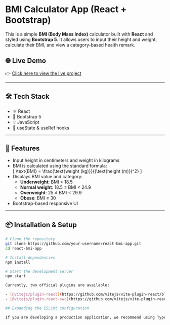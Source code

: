 # BMI Calculator App (React + Bootstrap)

This is a simple **BMI (Body Mass Index)** calculator built with **React** and styled using **Bootstrap 5**. It allows users to input their height and weight, calculate their BMI, and view a category-based health remark.

## 🌐 Live Demo

👉 [Click here to view the live project](https://react-6dtmfrbj8-abhashs-projects-b82c5672.vercel.app/)

---

## 🛠️ Tech Stack

- ⚛️ React
- 🎨 Bootstrap 5
- 💡 JavaScript
- 🧠 useState & useRef hooks

---

## 🚀 Features

- Input height in centimeters and weight in kilograms
- BMI is calculated using the standard formula:  
  \[
  \text{BMI} = \frac{\text{weight (kg)}}{(\text{height (m)})^2}
  \]
- Displays BMI value and category:
  - **Underweight**: BMI < 18.5
  - **Normal weight**: 18.5 ≤ BMI < 24.9
  - **Overweight**: 25 ≤ BMI < 29.9
  - **Obese**: BMI ≥ 30
- Bootstrap-based responsive UI

---

## 📦 Installation & Setup

```bash
# Clone the repository
git clone https://github.com/your-username/react-bmi-app.git
cd react-bmi-app

# Install dependencies
npm install

# Start the development server
npm start

Currently, two official plugins are available:

- [@vitejs/plugin-react](https://github.com/vitejs/vite-plugin-react/blob/main/packages/plugin-react) uses [Babel](https://babeljs.io/) for Fast Refresh
- [@vitejs/plugin-react-swc](https://github.com/vitejs/vite-plugin-react/blob/main/packages/plugin-react-swc) uses [SWC](https://swc.rs/) for Fast Refresh

## Expanding the ESLint configuration

If you are developing a production application, we recommend using TypeScript with type-aware lint rules enabled. Check out the [TS template](https://github.com/vitejs/vite/tree/main/packages/create-vite/template-react-ts) for information on how to integrate TypeScript and [`typescript-eslint`](https://typescript-eslint.io) in your project.
